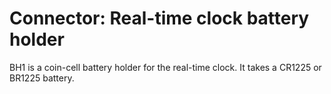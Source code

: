 # Connector: Real-time clock battery holder

BH1 is a coin-cell battery holder for the real-time clock. It takes a
CR1225 or BR1225 battery.
